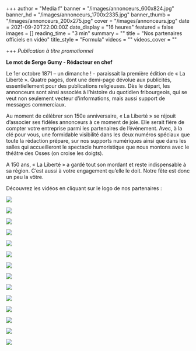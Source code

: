 +++
author = "Media f"
banner = "/images/annonceurs_600x824.jpg"
banner_hd = "/images/annonceurs_1700x2335.jpg"
banner_thumb = "/images/annonceurs_200x275.jpg"
cover = "/images/annonceurs.jpg"
date = 2021-09-20T22:00:00Z
date_display = "16 heures"
featured = false
images = []
reading_time = "3 min"
summary = ""
title = "Nos partenaires officiels en vidéo"
title_style = "Formula"
videos = ""
videos_cover = ""

+++
_Publication à titre promotionnel_

**Le mot de Serge Gumy - Rédacteur en chef**

Le 1er octobre 1871 – un dimanche ! - paraissait la première édition de « La Liberté ». Quatre pages, dont une demi-page dévolue aux publicités, essentiellement pour des publications religieuses. Dès le départ, les annonceurs sont ainsi associés à l’histoire du quotidien fribourgeois, qui se veut non seulement vecteur d’informations, mais aussi support de messages commerciaux.

Au moment de célébrer son 150e anniversaire, « La Liberté » se réjouit d’associer ses fidèles annonceurs à ce moment de joie. Elle serait fière de compter votre entreprise parmi les partenaires de l’événement. Avec, à la clé pour vous, une formidable visibilité dans les deux numéros spéciaux que toute la rédaction prépare, sur nos supports numériques ainsi que dans les salles qui accueilleront le spectacle humoristique que nous montons avec le théâtre des Osses (on croise les doigts).

A 150 ans, « La Liberté » a gardé tout son mordant et reste indispensable à sa région. C’est aussi à votre engagement qu’elle le doit. Notre fête est donc un peu la vôtre.

Découvrez les vidéos en cliquant sur le logo de nos partenaires :

[![](/images/142x108_logo_fr.jpg)](https://vimeo.com/610667376/62a2f997be)

[![](/images/la_poste.jpg)](https://vimeo.com/610667116/59c653829d)

[![](/images/groupe-e_logo_pos_cmjn.jpg)](https://vimeo.com/610666512/afdc6fe13f)

[![](/images/logo-tpf_pave-201-c.jpg)](https://vimeo.com/610665825/9623a0178a)

[![](/images/groupe_mutuel.jpg)](https://vimeo.com/610665718/3de9b2cbe5)

[![](/images/logo_groupegrisoni_horizontal_positif_cmjn.jpg)](https://vimeo.com/610665403/1a62bcb83b)

[![](/images/bise_logo_cmjn-01.jpg)](https://vimeo.com/610667238/09cbe97364)

[![](/images/osses_logo_2020.jpg)](https://vimeo.com/610665159/5be2e5eeeb)

[![](/images/logo_mnf_cmjn_uncoted.jpg)](https://vimeo.com/610666076/19f740905f)

![](/images/optic-2000.jpg)

![](/images/logo_vf_aop_cmyk_pos_01.jpg)

![](/images/bul_immo_f_d_bleu_cmjn.jpg)

![](/images/bhch_outl_claim_schwarz_4c_ohnehi_fra.jpg)

![](/images/logo-garage-berset-anniversaire.jpg)